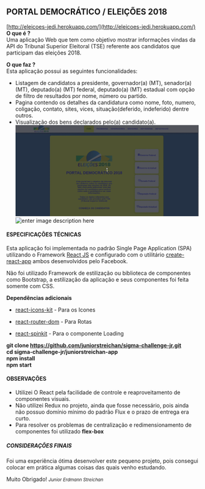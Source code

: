 ## PORTAL DEMOCRÁTICO / ELEIÇÕES 2018
[http://eleicoes-jedi.herokuapp.com/](http://eleicoes-jedi.herokuapp.com/) <br>
**O que é ?** <br>
Uma aplicação Web que tem como objetivo mostrar informações vindas da API do Tribunal Superior Eleitoral (TSE) referente aos candidatos que participam das eleições 2018.

**O que faz ?** <br>
Esta aplicação possui as seguintes funcionalidades:

 - Listagem de candidatos a presidente, governador(a) (MT), senador(a) (MT), deputado(a) (MT) federal, deputado(a) (MT) estadual  com opção de filtro de resultados por nome, número ou partido.
 - Pagina contendo os detalhes da candidatura como nome, foto, numero, coligação, contato, sites, vices, situação(deferido, indeferido) dentre outros.
 - Visualização dos bens declarados pelo(a) candidato(a).
![enter image description here](https://raw.githubusercontent.com/juniorstreichan/sigma-challenge-jr/master/juniorstreichan-app/src/assets/gifs/navigation.gif)
![enter image description here](https://raw.githubusercontent.com/juniorstreichan/sigma-challenge-jr/master/juniorstreichan-app/src/assets/gifs/navigation-mobile.gif)
#### ESPECIFICAÇÕES TÉCNICAS <br>
Esta aplicação foi implementada no padrão Single Page Application (SPA)
utilizando o Framework [React JS](https://reactjs.org/) e configurado com o utilitário [create-react-app](https://www.npmjs.com/package/create-react-app) ambos desenvolvidos pelo Facebook.

Não foi utilizado Framework de estilização ou biblioteca de componentes como Bootstrap, a estilização da aplicação e seus componentes foi feita somente com CSS.

**Dependências adicionais**
- [react-icons-kit](http://wmira.github.io/react-icons-kit/#/) - Para os Icones
- [react-router-dom](https://www.npmjs.com/package/react-router-dom) - Para Rotas
- [react-spinkit](http://kyleamathews.github.io/react-spinkit/) - Para o componente Loading

   <b>
git clone https://github.com/juniorstreichan/sigma-challenge-jr.git <br>
cd sigma-challenge-jr/juniorstreichan-app <br>
npm install <br>
npm start <br>
 </b>

#### OBSERVAÇÕES <br>
- Utilizei O React pela facilidade de controle e reaproveitamento de componentes visuais.
- Não utilizei Redux no projeto, ainda que fosse necessário, pois ainda não possuo domínio mínimo do padrão Flux e o prazo de entrega era curto.
- Para resolver os problemas de centralização  e redimensionamento  de componentes foi utilizado **flex-box**

##### CONSIDERAÇÕES FINAIS <br>
Foi uma experiência ótima desenvolver este pequeno projeto, pois consegui colocar em prática algumas coisas das quais venho estudando.

Muito Obrigado!
<small>*Junior Erdmann Streichan*</small>


